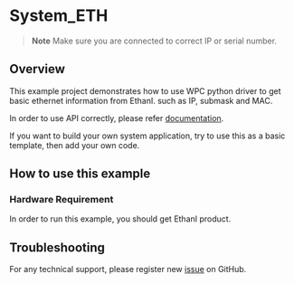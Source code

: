 # System_ETH
> **Note**
> Make sure you are connected to correct IP or serial number.

## Overview

This example project demonstrates how to use WPC python driver to get basic ethernet information from EthanI.
such as IP, submask and MAC.

In order to use API correctly, please refer [documentation](https://wpc-systems-ltd.github.io/WPC_Python_driver_release/).

If you want to build your own system application, try to use this as a basic template, then add your own code.

## How to use this example

### Hardware Requirement

In order to run this example, you should get EthanI product. 

## Troubleshooting

For any technical support, please register new [issue](https://github.com/WPC-Systems-Ltd/WPC_Python_driver_release/issues) on GitHub.